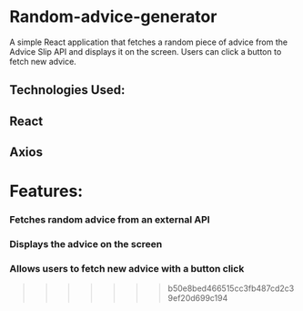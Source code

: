 # Random-advice-generator

A simple React application that fetches a random piece of advice from the Advice Slip API and displays it on the screen. Users can click a button to fetch new advice.

## Technologies Used:

## React

## Axios

# Features:

### Fetches random advice from an external API

### Displays the advice on the screen

### Allows users to fetch new advice with a button click

> > > > > > > b50e8bed466515cc3fb487cd2c39ef20d699c194
